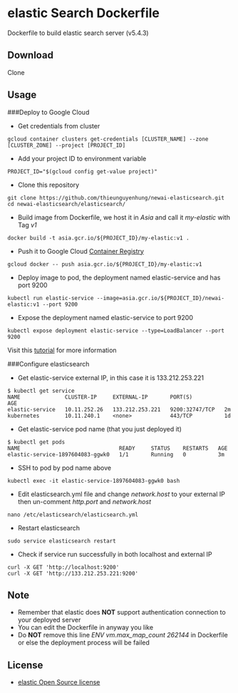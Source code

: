 elastic Search Dockerfile
===================

Dockerfile to build elastic search server (v5.4.3)

Download
-------------
Clone

Usage
-------------
###Deploy to Google Cloud
- Get credentials from cluster
```shell
gcloud container clusters get-credentials [CLUSTER_NAME] --zone [CLUSTER_ZONE] --project [PROJECT_ID]
```
- Add your project ID to environment variable
```shell
PROJECT_ID="$(gcloud config get-value project)"
```
- Clone this repository
```shell
git clone https://github.com/thieunguyenhung/newai-elasticsearch.git
cd newai-elasticsearch/elasticsearch/
```
- Build image from Dockerfile, we host it in *Asia* and call it *my-elastic* with Tag *v1*
```shell
docker build -t asia.gcr.io/${PROJECT_ID}/my-elastic:v1 .
```
- Push it to Google Cloud [Container Registry](https://cloud.google.com/container-registry/docs/pushing-and-pulling)
```shell
gcloud docker -- push asia.gcr.io/${PROJECT_ID}/my-elastic:v1
```
- Deploy image to pod, the deployment named elastic-service and has port 9200
```shell
kubectl run elastic-service --image=asia.gcr.io/${PROJECT_ID}/newai-elastic:v1 --port 9200
```
- Expose the deployment named elastic-service to port 9200
```shell
kubectl expose deployment elastic-service --type=LoadBalancer --port 9200
```
Visit this [tutorial](https://cloud.google.com/container-engine/docs/tutorials/hello-node) for more information

###Configure elasticsearch
- Get elastic-service external IP, in this case it is 133.212.253.221
```shell
$ kubectl get service
NAME              CLUSTER-IP     EXTERNAL-IP       PORT(S)          AGE
elastic-service   10.11.252.26   133.212.253.221   9200:32747/TCP   2m
kubernetes        10.11.240.1    <none>            443/TCP          1d
```
- Get elastic-service pod name (that you just deployed it)
```shell
$ kubectl get pods
NAME                               READY     STATUS    RESTARTS   AGE
elastic-service-1897604083-ggwk0   1/1       Running   0          3m
```
- SSH to pod by pod name above
```shell
kubectl exec -it elastic-service-1897604083-ggwk0 bash
```
- Edit elasticsearch.yml file and change *network.host* to your external IP then un-comment *http.port* and *network.host*
```shell
nano /etc/elasticsearch/elasticsearch.yml
```
- Restart elasticsearch
```shell
sudo service elasticsearch restart
```
- Check if service run successfully in both localhost and external IP
```shell
curl -X GET 'http://localhost:9200'
curl -X GET 'http://133.212.253.221:9200'
```

Note
-------------
- Remember that elastic does **NOT** support authentication connection to your deployed server
- You can edit the Dockerfile in anyway you like
- Do **NOT** remove this line *ENV vm.max_map_count 262144* in Dockerfile or else the deployment process will be failed

License 
-------------
- [elastic Open Source license](https://www.elastic.co/subscriptions)